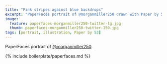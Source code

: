 ```yaml
---
title: "Pink stripes against blue backdrops"
excerpt: "PaperFaces portrait of @morganmiller250 drawn with Paper by 53 on an iPad."
image: 
  feature: paperfaces-morganmiller250-twitter-lg.jpg
  thumb: paperfaces-morganmiller250-twitter-150.jpg
tags: [portrait, illustration, Paper by 53]
---
```


PaperFaces portrait of [@morganmiller250](http://twitter.com/morganmiller250).

{% include boilerplate/paperfaces.md %}